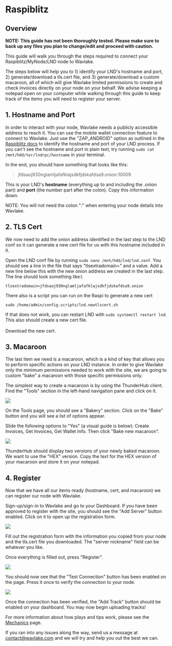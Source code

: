 # Raspiblitz

## Overview

**NOTE: This guide has not been thoroughly tested. Please make sure to back up any files you plan to change/edit and proceed with caution.**

This guide will walk you through the steps required to connect your Raspiblitz/MyNode/LND node to Wavlake.

The steps below will help you to 1) identify your LND's hostname and port, 2) generate/download a tls.cert file, and 3) generate/download a custom macaroon, all of which will give Wavlake limited permissions to create and check invoices directly on your node on your behalf. We advise keeping a notepad open on your computer while walking through this guide to keep track of the items you will need to register your server.

## 1. Hostname and Port

In order to interact with your node, Wavlake needs a publicly accessible address to reach it. You can use the mobile wallet connection feature to connect to Wavlake. Just use the "ZAP\_ANDROID" option as outlined in the [Raspiblitz docs](https://github.com/rootzoll/raspiblitz#mobile-mobile-wallet-apps-smartphone) to identify the hostname and port of your LND process. If you can't see the hostname and port in plain text, try running `sudo cat /mnt/hdd/tor/lndrpc/hostname` in your terminal.

In the end, you should have something that looks like this:

> jfdsaoj930nglamljafafklajsdkfjdskafdsa9.onion:10009

This is your LND's **hostname** (everything up to and including the .onion part) and **port** (the number part after the colon). Copy this information down.

NOTE: You will not need the colon ":" when entering your node details into Wavlake.&#x20;

## 2. TLS Cert

We now need to add the onion address identified in the last step to the LND conf so it can generate a new cert file for us with this hostname included in it.

Open the LND conf file by running `sudo nano /mnt/hdd/lnd/lnd.conf`. You should see a line in the file that says "tlsextradomain=" and a value. Add a new line below this with the new onion address we created in the last step. The line should look something like:\


```
tlsextradomain=jfdsaoj930nglamljafafklajsdkfjdskafdsa9.onion
```

There also is a script you can run on the Raspi to generate a new cert

`sudo /home/admin/config.scripts/lnd.newtlscert.sh`

If that does not work, you can restart LND with `sudo systemctl restart lnd`. This also should create a new cert file.\
\
Download the new cert.

## 3. Macaroon

The last item we need is a macaroon, which is a kind of key that allows you to perform specific actions on your LND instance. In order to give Wavlake only the minimum permissions needed to work with the site, we are going to custom "bake" a macaroon with those specific permissions only.

The simplest way to create a macaroon is by using the ThunderHub client. Find the "Tools" section in the left-hand navigation pane and click on it.

![](../.gitbook/assets/thub.png)

On the Tools page, you should see a "Bakery" section. Click on the "Bake" button and you will see a list of options appear.

Slide the following options to "Yes" (a visual guide is below): Create Invoices, Get Invoices, Get Wallet Info. Then click "Bake new macaroon".

![](<../.gitbook/assets/Screen Shot 2022-04-01 at 11.12.46 PM.png>)

ThunderHub should display two versions of your newly baked macaroon. We want to use the "HEX" version. Copy the text for the HEX version of your macaroon and store it on your notepad.

## 4. Register

Now that we have all our items ready (hostname, cert, and macaroon) we can register our node with Wavlake.

Sign-up/sign-in to Wavlake and go to your Dashboard. If you have been approved to register with the site, you should see the "Add Server" button enabled. Click on it to open up the registration form.

![](../.gitbook/assets/dashboard01.png)

Fill out the registration form with the information you copied from your node and the tls.cert file you downloaded. The "server nickname" field can be whatever you like.

Once everything is filled out, press "Register".

![](../.gitbook/assets/dashboard02.png)

You should now see that the "Test Connection" button has been enabled on the page. Press it once to verify the connection to your node.

![](../.gitbook/assets/dashboard03.png)

Once the connection has been verified, the "Add Track" button should be enabled on your dashboard. You may now begin uploading tracks!

For more information about how plays and tips work, please see the [Mechanics](../mechanics.md) page.

If you ran into any issues along the way, send us a message at contact@wavlake.com and we will try and help you out the best we can.
